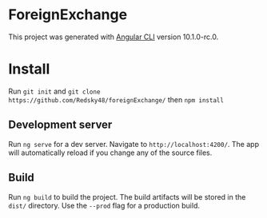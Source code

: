 # ForeignExchange

This project was generated with [Angular CLI](https://github.com/angular/angular-cli) version 10.1.0-rc.0.

# Install
  Run `git init` and `git clone https://github.com/Redsky48/foreignExchange/` 
  then `npm install`

## Development server

Run `ng serve` for a dev server. Navigate to `http://localhost:4200/`. The app will automatically reload if you change any of the source files.

## Build

Run `ng build` to build the project. The build artifacts will be stored in the `dist/` directory. Use the `--prod` flag for a production build.
